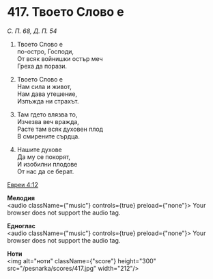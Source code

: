 # 417. Твоето Слово е

_С. П. 68, Д. П. 54_

1. Твоето Слово е  
по-остро, Господи,  
От всяк войнишки остър меч  
Греха да порази.  

2. Твоето Слово е  
Нам сила и живот,  
Нам дава утешение,  
Изпъжда ни страхът.  

3. Там гдето влязва то,  
Изчезва веч вражда,  
Расте там всяк духовен плод  
В смирените сърдца.  

4. Нашите духове  
Да му се покорят,  
И изобилни плодове  
От нас да се берат.

[Евреи 4:12](http://biblia.bg/index.php?k=65&g=4&s=12)

**Мелодия**  
<audio className={"music"} controls={true} preload={"none"}>
    <source src="/pesnarka/mp3/417.mp3" type="audio/mpeg"/>
    Your browser does not support the audio tag.
</audio>

**Едноглас**  
<audio className={"music"} controls={true} preload={"none"}>
    <source src="/pesnarka/transp/417.mp3" type="audio/mpeg"/>
    Your browser does not support the audio tag.
</audio>

**Ноти**  
<img alt="ноти" className={"score"} height="300" src="/pesnarka/scores/417.jpg" width="212"/>
